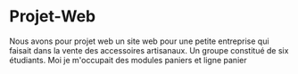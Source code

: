 # Projet-Web
Nous avons pour projet web un site web pour une petite entreprise qui faisait dans la vente des accessoires artisanaux. Un groupe constitué de six étudiants. Moi je m'occupait des modules paniers et ligne panier
